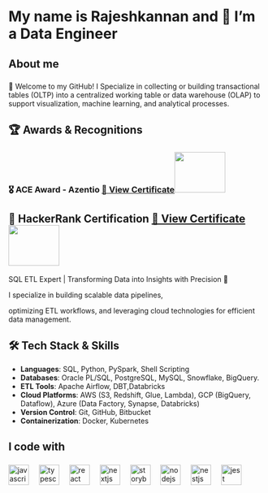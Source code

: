 ###

<h1><p align="left">My name is Rajeshkannan and 🔭  I’m a Data Engineer</p></h1>

<h2 align="left">About me</h2>

###

🚀 Welcome to my GitHub! I Specialize in collecting or building transactional tables (OLTP) into a centralized working table or data warehouse (OLAP) to support visualization, machine learning, and analytical processes.

## 🏆 Awards & Recognitions

### 🎖️ ACE Award - Azentio [🔗 View Certificate](https://github.com/user-attachments/assets/68472c92-5628-4387-a09e-78249f2eb1f9)<img src="https://github.com/user-attachments/assets/68472c92-5628-4387-a09e-78249f2eb1f9" width="100" height="80">

## 📜 HackerRank Certification  [🔗 View Certificate](https://www.hackerrank.com/certificates/d61b2f78514e) <img src="https://github.com/user-attachments/assets/df31c3c4-0553-418a-be3e-6507e82fd8da" width="100" height="80">
  


SQL ETL Expert | Transforming Data into Insights with Precision 🚀

I specialize in building scalable data pipelines, 

optimizing ETL workflows, and leveraging cloud technologies for efficient data management.

## 🛠️ Tech Stack & Skills

- **Languages**: SQL, Python, PySpark, Shell Scripting  
- **Databases**: Oracle PL/SQL, PostgreSQL, MySQL, Snowflake, BigQuery. 
- **ETL Tools**: Apache Airflow, DBT,Databricks  
- **Cloud Platforms**: AWS (S3, Redshift, Glue, Lambda), GCP (BigQuery, Dataflow), Azure (Data Factory, Synapse, Databricks)  
- **Version Control**: Git, GitHub, Bitbucket  
- **Containerization**: Docker, Kubernetes  

###

<h2 align="left">I code with</h2>

###

<div align="left">
  <img src="https://cdn.jsdelivr.net/gh/devicons/devicon/icons/javascript/javascript-original.svg" height="40" alt="javascript logo"  />
  <img width="12" />
  <img src="https://cdn.jsdelivr.net/gh/devicons/devicon/icons/typescript/typescript-original.svg" height="40" alt="typescript logo"  />
  <img width="12" />
  <img src="https://cdn.jsdelivr.net/gh/devicons/devicon/icons/react/react-original.svg" height="40" alt="react logo"  />
  <img width="12" />
  <img src="https://cdn.jsdelivr.net/gh/devicons/devicon/icons/nextjs/nextjs-original.svg" height="40" alt="nextjs logo"  />
  <img width="12" />
  <img src="https://cdn.jsdelivr.net/gh/devicons/devicon/icons/storybook/storybook-original.svg" height="40" alt="storybook logo"  />
  <img width="12" />
  <img src="https://cdn.jsdelivr.net/gh/devicons/devicon/icons/nodejs/nodejs-original.svg" height="40" alt="nodejs logo"  />
  <img width="12" />
  <img src="https://cdn.jsdelivr.net/gh/devicons/devicon/icons/nestjs/nestjs-original.svg" height="40" alt="nestjs logo"  />
  <img width="12" />
  <img src="https://cdn.jsdelivr.net/gh/devicons/devicon/icons/jest/jest-plain.svg" height="40" alt="jest logo"  />
</div>

###
